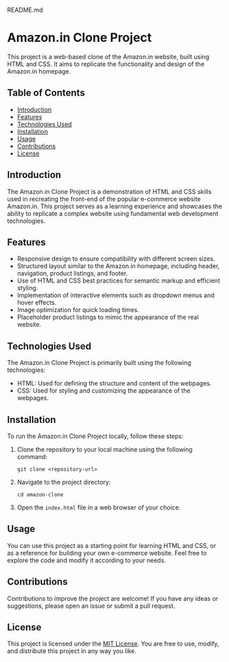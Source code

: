  
 
README.md

# Amazon.in Clone Project

This project is a web-based clone of the Amazon.in website, built using HTML and CSS. It aims to replicate the functionality and design of the Amazon.in homepage.

## Table of Contents

- [Introduction](#introduction)
- [Features](#features)
- [Technologies Used](#technologies-used)
- [Installation](#installation)
- [Usage](#usage)
- [Contributions](#contributions)
- [License](#license)

## Introduction

The Amazon.in Clone Project is a demonstration of HTML and CSS skills used in recreating the front-end of the popular e-commerce website Amazon.in. This project serves as a learning experience and showcases the ability to replicate a complex website using fundamental web development technologies.

## Features

- Responsive design to ensure compatibility with different screen sizes.
- Structured layout similar to the Amazon.in homepage, including header, navigation, product listings, and footer.
- Use of HTML and CSS best practices for semantic markup and efficient styling.
- Implementation of interactive elements such as dropdown menus and hover effects.
- Image optimization for quick loading times.
- Placeholder product listings to mimic the appearance of the real website.

## Technologies Used

The Amazon.in Clone Project is primarily built using the following technologies:

- HTML: Used for defining the structure and content of the webpages.
- CSS: Used for styling and customizing the appearance of the webpages.

## Installation

To run the Amazon.in Clone Project locally, follow these steps:

1. Clone the repository to your local machine using the following command:

   ```
   git clone <repository-url>
   ```

2. Navigate to the project directory:

   ```
   cd amazon-clone
   ```

3. Open the `index.html` file in a web browser of your choice.

## Usage

You can use this project as a starting point for learning HTML and CSS, or as a reference for building your own e-commerce website. Feel free to explore the code and modify it according to your needs.

## Contributions

Contributions to improve the project are welcome! If you have any ideas or suggestions, please open an issue or submit a pull request.

## License

This project is licensed under the [MIT License](LICENSE). You are free to use, modify, and distribute this project in any way you like.  
